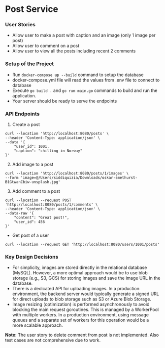 # Post Service

### User Stories
- Allow user to make a post with caption and an image (only 1 image per post)
- Allow user to comment on a post
- Allow user to view all the posts including recent 2 comments

### Setup of the Project
- Run `docker-compose up --build` command to setup the database
- docker-compose.yml file will read the values from .env file to connect to database
- Execute `go build .` and `go run main.go` commands to build and run the application. 
- Your server should be ready to serve the endpoints

### API Endpoints
1.  Create a post
```
curl --location 'http://localhost:8080/posts' \
--header 'Content-Type: application/json' \
--data '{
    "user_id": 1001,
    "caption": "chilling in Norway"
}'
```

2. Add image to a post
```
curl --location 'http://localhost:8080/posts/1/images' \
--form 'image=@/Users/siddiquizia/Downloads/oskar-smethurst-B1GtwanCbiw-unsplash.jpg'
```

3. Add comment to a post
```
curl --location --request POST 'http://localhost:8080/posts/1/comments' \
--header 'Content-Type: application/json' \
--data-raw '{
    "content": "Great post!",
    "user_id": 456
}'

```

- Get post of a user
```
curl --location --request GET 'http://localhost:8080/users/1001/posts' 
```

### Key Design Decisions
- For simplicity, images are stored directly in the relational database (MySQL). However, a more optimal approach would be to use blob storage (e.g., S3, GCS) for storing images and save the image URL in the database.
- There is a dedicated API for uploading images. In a production environment, the backend server would typically generate a signed URL for direct uploads to blob storage such as S3 or Azure Blob Storage.
- Image resizing (optimization) is performed asynchronously to avoid blocking the main request goroutines. This is managed by a WorkerPool with multiple workers. In a production environment, using message queues and a separate set of workers for this operation would be a more scalable approach.


**Note:** The user story to delete comment from post is not implemented. Also test cases are not comprehensive due to work.
